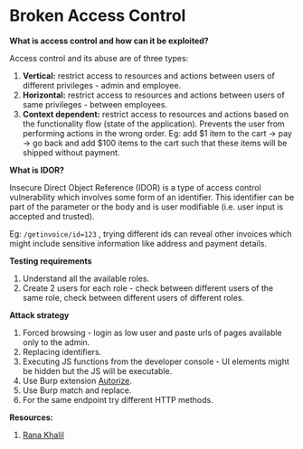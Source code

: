 # Broken Access Control

**What is access control and how can it be exploited?**

Access control and its abuse are of three types:

1. **Vertical:** restrict access to resources and actions between users of different privileges - admin and employee.
2. **Horizontal:** restrict access to resources and actions between users of same privileges - between employees.
3. **Context dependent:** restrict access to resources and actions based on the functionality flow (state of the application). Prevents the user from performing actions in the wrong order. Eg: add $1 item to the cart -> pay -> go back and add $100 items to the cart such that these items will be shipped without payment.

**What is IDOR?**

Insecure Direct Object Reference (IDOR) is a type of access control vulnerability which involves some form of an identifier. This identifier can be part of the parameter or the body and is user modifiable (i.e. user input is accepted and trusted).

Eg: `/getinvoice/id=123` , trying different ids can reveal other invoices which might include sensitive information like address and payment details.

**Testing requirements**

1. Understand all the available roles.
2. Create 2 users for each role - check between different users of the same role, check between different users of different roles.

**Attack strategy**
1. Forced browsing - login as low user and paste urls of pages available only to the admin.
2. Replacing identifiers.
3. Executing JS functions from the developer console - UI elements might be hidden but the JS will be executable.
4. Use Burp extension [Autorize](https://portswigger.net/bappstore/f9bbac8c4acf4aefa4d7dc92a991af2f).
5. Use Burp match and replace.
6. For the same endpoint try different HTTP methods.

**Resources:**
1. [Rana Khalil](https://www.youtube.com/watch?v=_jz5qFWhLcg&list=PLuyTk2_mYISId4_l9YET7Gv29cHcNguq-)

